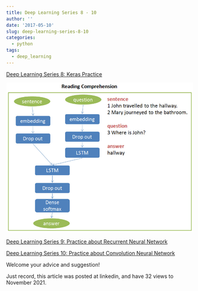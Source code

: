 ```yaml
---
title: Deep Learning Series 8 - 10
author: ''
date: '2017-05-10'
slug: deep-learning-series-8-10
categories:
  - python
tags:
  - deep_learning
---
```


[Deep Learning Series 8: Keras Practice](https://nbviewer.org/github/yishi/Deep-Learning-Series-in-Python/blob/master/deep_learning_series_8.ipynb)

![](images/2017-05-10-deep-learning-series-8-10-1.jpg)

[Deep Learning Series 9: Practice about Recurrent Neural Network](https://nbviewer.org/github/yishi/Deep-Learning-Series-in-Python/blob/master/deep_learning_series_9.ipynb)

[Deep Learning Series 10: Practice about Convolution Neural Network](https://nbviewer.org/github/yishi/Deep-Learning-Series-in-Python/blob/master/deep_learning_series_10.ipynb)

Welcome your advice and suggestion!

Just record, this article was posted at linkedin, and have 32 views to November 2021.
